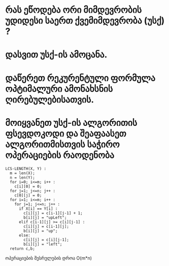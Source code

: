 # რას ეწოდება ორი მიმდევრობის უდიდესი საერთ ქვემიმდევრობა (უსქ) ?



# დასვით უსქ-ის ამოცანა.



# დაწერეთ რეკურენტული ფორმულა ოპტიმალური ამონახსნის ღირებულებისათვის.



# მოიყვანეთ უსქ-ის ალგორითის ფსევდოკოდი და შეაფაასეთ ალგორითმისთვის საჭირო ოპერაციების რაოდენობა

```
LCS-LENGTH(X, Y) :
  m = len(X);
  n = len(Y);
  for i=0; i<=m; i++ :
    c[i][0] = 0;
  for j=1; j<=n; j++ :
    c[0][j] = 0;
  for i=1; i<=m; i++ :
    for j=1; j<=n; j++ :
      if X[i] == Y[i] :
        c[i][j] = c[i-1][j-1] + 1;
        b[i][j] = "upLeft";
      elif c[i-1][j] >= c[i][j-1] :
        c[i][j] = c[i-1][j];
        b[i][j] = "up";
      else:
        c[i][j] = c[i][j-1];
        b[i][j] = "left";
  return c,b;
```

ოპერაციების შესრულების დროა O(m*n)

